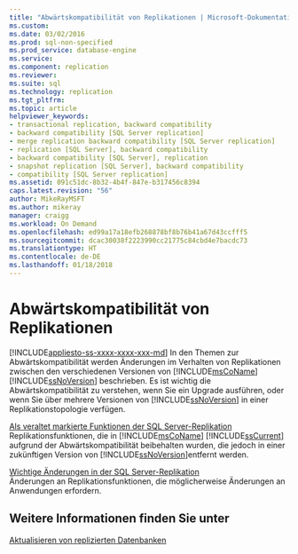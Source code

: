 ```yaml
---
title: "Abwärtskompatibilität von Replikationen | Microsoft-Dokumentation"
ms.custom: 
ms.date: 03/02/2016
ms.prod: sql-non-specified
ms.prod_service: database-engine
ms.service: 
ms.component: replication
ms.reviewer: 
ms.suite: sql
ms.technology: replication
ms.tgt_pltfrm: 
ms.topic: article
helpviewer_keywords:
- transactional replication, backward compatibility
- backward compatibility [SQL Server replication]
- merge replication backward compatibility [SQL Server replication]
- replication [SQL Server], backward compatibility
- backward compatibility [SQL Server], replication
- snapshot replication [SQL Server], backward compatibility
- compatibility [SQL Server replication]
ms.assetid: 091c51dc-8b32-4b4f-847e-b317456c8394
caps.latest.revision: "56"
author: MikeRayMSFT
ms.author: mikeray
manager: craigg
ms.workload: On Demand
ms.openlocfilehash: ed99a17a18efb268878bf8b76b41a67d43ccfff5
ms.sourcegitcommit: dcac30038f2223990cc21775c84cbd4e7bacdc73
ms.translationtype: HT
ms.contentlocale: de-DE
ms.lasthandoff: 01/18/2018
---
```

# <a name="replication-backward-compatibility"></a>Abwärtskompatibilität von Replikationen
[!INCLUDE[appliesto-ss-xxxx-xxxx-xxx-md](../../includes/appliesto-ss-xxxx-xxxx-xxx-md.md)] In den Themen zur Abwärtskompatibilität werden Änderungen im Verhalten von Replikationen zwischen den verschiedenen Versionen von [!INCLUDE[msCoName](../../includes/msconame-md.md)] [!INCLUDE[ssNoVersion](../../includes/ssnoversion-md.md)] beschrieben. Es ist wichtig die Abwärtskompatibilität zu verstehen, wenn Sie ein Upgrade ausführen, oder wenn Sie über mehrere Versionen von [!INCLUDE[ssNoVersion](../../includes/ssnoversion-md.md)] in einer Replikationstopologie verfügen.  
  
 [Als veraltet markierte Funktionen der SQL Server-Replikation](../../relational-databases/replication/deprecated-features-in-sql-server-replication.md)  
 Replikationsfunktionen, die in [!INCLUDE[msCoName](../../includes/msconame-md.md)] [!INCLUDE[ssCurrent](../../includes/sscurrent-md.md)] aufgrund der Abwärtskompatibilität beibehalten wurden, die jedoch in einer zukünftigen Version von [!INCLUDE[ssNoVersion](../../includes/ssnoversion-md.md)]entfernt werden.  
  
 [Wichtige Änderungen in der SQL Server-Replikation](../../relational-databases/replication/breaking-changes-in-sql-server-replication.md)  
 Änderungen an Replikationsfunktionen, die möglicherweise Änderungen an Anwendungen erfordern.  
  
## <a name="see-also"></a>Weitere Informationen finden Sie unter  
 [Aktualisieren von replizierten Datenbanken](../../database-engine/install-windows/upgrade-replicated-databases.md)  
  
  
